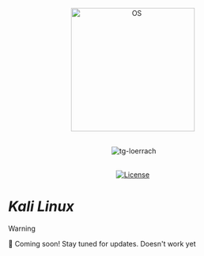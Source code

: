<p align="center">
  <a href="https://skillicons.dev">
    <img src="https://skillicons.dev/icons?i=kali" alt="OS" width="250"/>
  </a>
</p>
<br>
<div align="center">
<img alt="" src="https://img.shields.io/badge/-Kali Linux-557C94?logo=Kali-Linux&logoColor=white">
<img alt="tg-loerrach" src="https://img.shields.io/badge/Peharge-red">
<br>
<br>

[![License](https://img.shields.io/badge/license-MIT-blue.svg)](https://opensource.org/licenses/MIT)
</div>

# _Kali Linux_

> [!WARNING]  
> 🚀 Coming soon! Stay tuned for updates. Doesn't work yet
